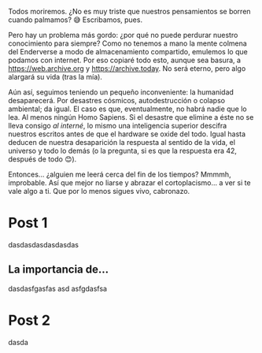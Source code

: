 Todos moriremos. ¿No es muy triste que nuestros pensamientos se borren cuando palmamos? 😅 Escribamos, pues.

Pero hay un problema más gordo: ¿por qué no puede perdurar nuestro conocimiento para siempre? Como no tenemos a mano la mente colmena del Enderverse a modo de almacenamiento compartido, emulemos lo que podamos con internet. Por eso copiaré todo esto, aunque sea basura, a https://web.archive.org y https://archive.today. No será eterno, pero algo alargará su vida (tras la mía).

Aún así, seguimos teniendo un pequeño inconveniente: la humanidad desaparecerá. Por desastres cósmicos, autodestrucción o colapso ambiental; da igual. El caso es que, eventualmente, no habrá nadie que lo lea. Al menos ningún Homo Sapiens. Si el desastre que elimine a éste no se lleva consigo _al interné_, lo mismo una inteligencia superior descifra nuestros escritos antes de que el hardware se oxide del todo. Igual hasta deducen de nuestra desaparición la respuesta al sentido de la vida, el universo y todo lo demás (o la pregunta, si es que la respuesta era 42, después de todo 😊).

Entonces... ¿alguien me leerá cerca del fin de los tiempos? Mmmmh, improbable. Así que mejor no liarse y abrazar el cortoplacismo... a ver si te vale algo a ti. Que por lo menos sigues vivo, cabronazo.


# Post 1
dasdasdasdasdasdas

## La importancia de...
dasdasfgasfas
asd
asfgdasfsa

# Post 2
dasda
